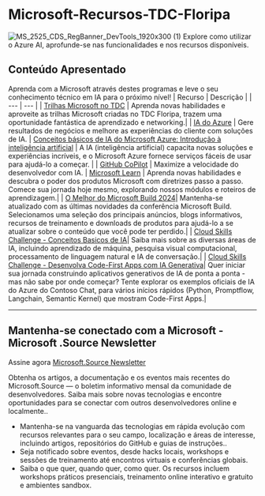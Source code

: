 # Microsoft-Recursos-TDC-Floripa
![MS_2525_CDS_RegBanner_DevTools_1920x300 (1)](https://user-images.githubusercontent.com/107423518/180083692-13dcdf47-0f75-4aaf-b50e-5d037f611206.jpg)
 Explore como utilizar o Azure AI, aprofunde-se nas funcionalidades e nos recursos disponíveis.

## Conteúdo Apresentado
Aprenda com a Microsoft através destes programas e leve o seu conhecimento técnico em IA para o próximo nível!
| Recurso | Descrição |
| --- | --- |
| [Trilhas Microsoft no TDC](https://promo.thedevconf.com/flp24-microsoft) | Aprenda novas habilidades e aproveite as trilhas Microsoft criadas no TDC Floripa, trazem uma oportunidade fantástica de aprendizado e networking.|
| [IA do Azure](https://azure.microsoft.com/en-us/solutions/ai/) | Gere resultados de negócios e melhore as experiências do cliente com soluções de IA.
| [Conceitos básicos de IA do Microsoft Azure: Introdução à inteligência artificial](https://learn.microsoft.com/pt-br/training/paths/get-started-with-artificial-intelligence-on-azure/) | A IA (inteligência artificial) capacita novas soluções e experiências incríveis, e o Microsoft Azure fornece serviços fáceis de usar para ajudá-lo a começar. |
| [GitHub CoPilot](https://resources.github.com/copilot-for-business/) | Maximize a velocidade do desenvolvedor com IA.
| [Microsoft Learn](https://learn.microsoft.com/pt-br/training/browse/?expanded=azure&products=ai-services) | Aprenda novas habilidades e descubra o poder dos produtos Microsoft com diretrizes passo a passo. Comece sua jornada hoje mesmo, explorando nossos módulos e roteiros de aprendizagem.|
| [O Melhor do Microsoft Build 2024](https://aka.ms/Best_of_Build_2024)| Mantenha-se atualizado com as últimas novidades da conferência Microsoft Build. Selecionamos uma seleção dos principais anúncios, blogs informativos, recursos de treinamento e downloads de produtos para ajudá-lo a se atualizar sobre o conteúdo que você pode ter perdido.|
| [Cloud Skills Challenge - Conceitos Basicos de IA](https://learn.microsoft.com/training/challenges?id=27ec51c5-6f19-4e4d-83c5-5660b970d2d5&WT.mc_id=cloudskillschallenge_27ec51c5-6f19-4e4d-83c5-5660b970d2d5)| Saiba mais sobre as diversas áreas de IA, incluindo aprendizado de máquina, pesquisa visual computacional, processamento de linguagem natural e IA de conversação.|
| [Cloud Skills Challenge - Desenvolva Code-First Apps com IA Generativa](https://learn.microsoft.com/training/challenges?id=27ec51c5-6f19-4e4d-83c5-5660b970d2d5&WT.mc_id=cloudskillschallenge_27ec51c5-6f19-4e4d-83c5-5660b970d2d5)| Quer iniciar sua jornada construindo aplicativos generativos de IA de ponta a ponta - mas não sabe por onde começar? Tente explorar os exemplos oficiais de IA do Azure do Contoso Chat, para vários inícios rápidos (Python, Promptflow, Langchain, Semantic Kernel) que mostram Code-First Apps.|





---

## Mantenha-se conectado com a Microsoft - Microsoft .Source Newsletter
Assine agora [Microsoft.Source Newsletter](https://azure.microsoft.com/en-us/resources/join-the-azure-developer-community/)

Obtenha os artigos, a documentação e os eventos mais recentes do Microsoft.Source — o boletim informativo mensal da comunidade de desenvolvedores. Saiba mais sobre novas tecnologias e encontre oportunidades para se conectar com outros desenvolvedores online e localmente..

- Mantenha-se na vanguarda das tecnologias em rápida evolução com recursos relevantes para o seu campo, localização e áreas de interesse, incluindo artigos, repositórios do GitHub e guias de instruções..
- Seja notificado sobre eventos, desde hacks locais, workshops e sessões de treinamento até encontros virtuais e conferências globais.
- Saiba o que quer, quando quer, como quer. Os recursos incluem workshops práticos presenciais, treinamento online interativo e gratuito e ambientes sandbox.


<!--

 Command | Description | New |
| --------------------- | --------------------- | --|
| `git status` | List all *new or modified* files |
| `git diff` | Show file differences that **haven't been** staged |



|             |          Grouping           ||
First Header  | Second Header | Third Header |
 ------------ | :-----------: | -----------: |
Content       |          *Long Cell*        ||
Content       |   **Cell**    |         Cell |


|             |          Grouping           ||
First Header  | Second Header | Third Header |
 ------------ | :-----------: | -----------: |
 [Azure Samples](https://github.com/azure-samples)       |          Microsoft Azure code samples and examples in .NET, Java, Python, Node.js, PHP and Ruby        | Column S|
[Azure Samples](https://github.com/azure-samples)       |          Series of workshops for hands-on experience working with Azure Cosmos DB using the SQL API, JavaScript and .NET Core SDK.          | Column S|
Content       |   **Cell**    |         Cell |

>
